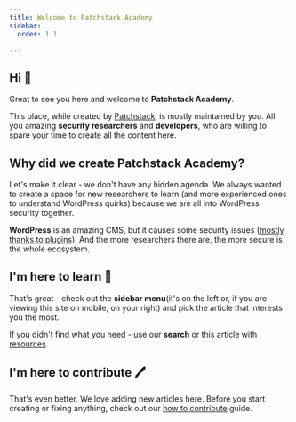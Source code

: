 ```yaml
---
title: Welcome to Patchstack Academy
sidebar:
  order: 1.1

---
```

## Hi 👋

Great to see you here and welcome to **Patchstack Academy**. 

This place, while created by [Patchstack](https://patchstack.com), is mostly maintained by you. All you amazing **security researchers** and **developers**, who are willing to spare your time to create all the content here.

## Why did we create Patchstack Academy?
Let's make it clear - we don't have any hidden agenda. We always wanted to create a space for new researchers to learn (and more experienced ones to understand WordPress quirks) because we are all into WordPress security together.

**WordPress** is an amazing CMS, but it causes some security issues ([mostly thanks to plugins](https://patchstack.com/whitepaper/state-of-wordpress-security-in-2024/)). And the more researchers there are, the more secure is the whole ecosystem.

## I'm here to learn 🧪
That's great - check out the **sidebar menu**(it's on the left or, if you are viewing this site on mobile, on your right) and pick the article that interests you the most. 

If you didn't find what you need - use our **search** or this article with [resources](/general/resources).

## I'm here to contribute 🖊️
That's even better. We love adding new articles here. Before you start creating or fixing anything, check out our [how to contribute](/welcome/how-to-contribute/) guide.